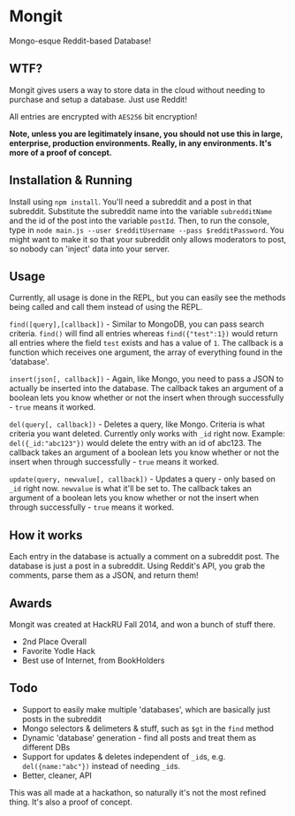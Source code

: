 # Mongit

Mongo-esque Reddit-based Database!

## WTF?

Mongit gives users a way to store data in the cloud without needing to purchase and setup a database. Just use Reddit!

All entries are encrypted with `AES256` bit encryption!

**Note, unless you are legitimately insane, you should not use this in large, enterprise, production environments. Really, in any environments. It's more of a proof of concept.**

## Installation & Running

Install using `npm install`. You'll need a subreddit and a post in that subreddit. Substitute the subreddit name into the variable `subredditName` and the id of the post into the variable `postId`. Then, to run the console, type in `node main.js --user $redditUsername --pass $redditPassword`. You might want to make it so that your subreddit only allows moderators to post, so nobody can 'inject' data into your server.

## Usage

Currently, all usage is done in the REPL, but you can easily see the methods being called and call them instead of using the REPL.

`find([query],[callback])` - Similar to MongoDB, you can pass search criteria. `find()` will find all entries whereas `find({"test":1})` would return all entries where the field `test` exists and has a value of `1`. The callback is a function which receives one argument, the array of everything found in the 'database'.

`insert(json[, callback])` - Again, like Mongo, you need to pass a JSON to actually be inserted into the database. The callback takes an argument of a boolean lets you know whether or not the insert when through successfully - `true` means it worked.

`del(query[, callback])` - Deletes a query, like Mongo. Criteria is what criteria you want deleted. Currently only works with `_id` right now. Example: `del({_id:"abc123"})` would delete the entry with an id of abc123. The callback takes an argument of a boolean lets you know whether or not the insert when through successfully - `true` means it worked.

`update(query, newvalue[, callback])` - Updates a query - only based on `_id` right now. `newvalue` is what it'll be set to. The callback takes an argument of a boolean lets you know whether or not the insert when through successfully - `true` means it worked.

## How it works

Each entry in the database is actually a comment on a subreddit post. The database is just a post in a subreddit. Using Reddit's API, you grab the comments, parse them as a JSON, and return them!

## Awards

Mongit was created at HackRU Fall 2014, and won a bunch of stuff there.
* 2nd Place Overall
* Favorite Yodle Hack
* Best use of Internet, from BookHolders

## Todo

* Support to easily make multiple 'databases', which are basically just posts in the subreddit
* Mongo selectors & delimeters & stuff, such as `$gt` in the `find` method
* Dynamic 'database' generation - find all posts and treat them as different DBs
* Support for updates & deletes independent of `_id`s, e.g. `del({name:"abc"})` instead of needing `_id`s.
* Better, cleaner, API

This was all made at a hackathon, so naturally it's not the most refined thing. It's also a proof of concept. 